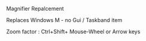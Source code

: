 Magnifier Repalcement 

Replaces Windows M - no Gui / Taskband item 

Zoom factor : Ctrl+Shift+ Mouse-Wheel or Arrow keys 
